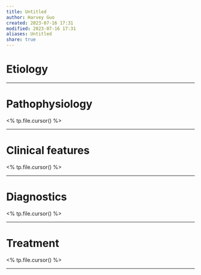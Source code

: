 ```yaml
---
title: Untitled
author: Harvey Guo
created: 2023-07-16 17:31
modified: 2023-07-16 17:31
aliases: Untitled
share: true
---
```

# Etiology


---
# Pathophysiology
<% tp.file.cursor() %>

---
# Clinical features
<% tp.file.cursor() %>

---
# Diagnostics
<% tp.file.cursor() %>

---
# Treatment
<% tp.file.cursor() %>

---
